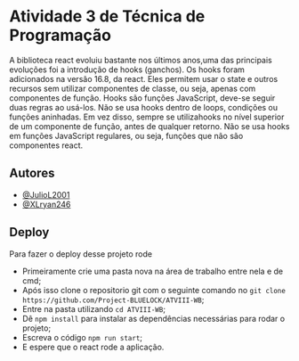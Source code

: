 
# Atividade 3 de Técnica de Programação


A biblioteca react evoluiu bastante nos últimos anos,uma das principais evoluções foi a introdução de hooks (ganchos). Os hooks foram adicionados na versão 16.8,
da react. Eles permitem usar o state e outros recursos sem utilizar componentes de classe, ou seja, apenas com componentes de função.
Hooks são funções JavaScript, deve-se seguir duas regras ao usá-los. Não se usa hooks dentro de loops, condições ou funções aninhadas.
Em vez disso, sempre se utilizahooks no nível superior de um componente de função, antes de qualquer retorno. Não se usa hooks em funções JavaScript regulares, 
ou seja, funções que não são componentes react.

## Autores

- [@JulioL2001](https://www.github.com/JulioL2001)
- [@XLryan246](https://www.github.com/XLryan246)




## Deploy

Para fazer o deploy desse projeto rode

- Primeiramente crie uma pasta nova na área de trabalho entre nela e de cmd;
- Após isso clone o repositorio git com o seguinte comando no `git clone https://github.com/Project-BLUELOCK/ATVIII-WB`;
- Entre na pasta utilizando `cd ATVIII-WB`;
- Dê `npm install` para instalar as dependências necessárias para rodar o projeto;
- Escreva o código `npm run start`;
- E espere que o react rode a aplicação.
